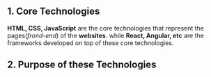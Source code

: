 ## 1. Core Technologies

**HTML, CSS, JavaScript** are the core technologies that represent the pages(*frond-end*) of the **websites**. while **React, Angular, etc** are the frameworks developed on top of these core technologies. 

## 2. Purpose of these Technologies